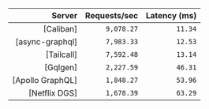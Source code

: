 <!-- PERFORMANCE_RESULTS_START -->

| Server | Requests/sec | Latency (ms) |
|--------:|--------------:|--------------:|
| [Caliban] | `9,078.27` | `11.34` |
| [async-graphql] | `7,983.33` | `12.53` |
| [Tailcall] | `7,592.48` | `13.14` |
| [Gqlgen] | `2,227.59` | `46.31` |
| [Apollo GraphQL] | `1,848.27` | `53.96` |
| [Netflix DGS] | `1,678.39` | `63.29` |

<!-- PERFORMANCE_RESULTS_END -->
